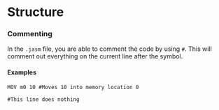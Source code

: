 # Structure


### Commenting

In the `.jasm` file, you are able to comment the code by using `#`. This will comment out everything on the current line after the symbol.

#### Examples

`MOV m0 10 #Moves 10 into memory location 0`


`#This line does nothing`
